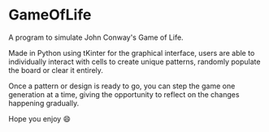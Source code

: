 # GameOfLife
A program to simulate John Conway's Game of Life. 

Made in Python using tKinter for the graphical interface, users are able to individually interact with cells to create unique patterns, randomly populate the board or clear it entirely.

Once a pattern or design is ready to go, you can step the game one generation at a time, giving the opportunity to reflect on the changes happening gradually.

Hope you enjoy 😄
